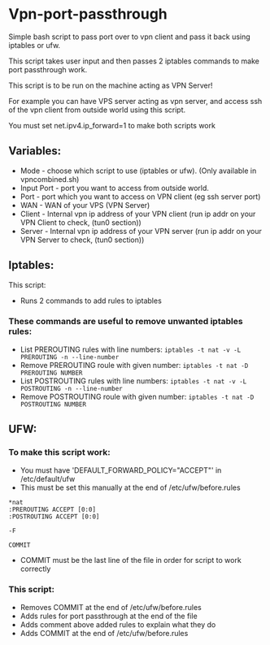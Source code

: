 # Vpn-port-passthrough
Simple bash script to pass port over to vpn client and pass it back using iptables or ufw.

This script takes user input and then passes 2 iptables commands to make port passthrough work. 

This script is to be run on the machine acting as VPN Server!

For example you can have VPS server acting as vpn server, and access ssh of the vpn client from outside world using this script.

You must set net.ipv4.ip_forward=1 to make both scripts work

## Variables:
* Mode - choose which script to use (iptables or ufw). (Only available in vpncombined.sh)
* Input Port - port you want to access from outside world.
* Port - port which you want to access on VPN client (eg ssh server port)
* WAN - WAN of your VPS (VPN Server)
* Client - Internal vpn ip address of your VPN client (run ip addr on your VPN Client to check, (tun0 section))
* Server - Internal vpn ip address of your VPN server (run ip addr on your VPN Server to check, (tun0 section))

## Iptables:
This script:
* Runs 2 commands to add rules to  iptables
### These commands are useful to remove unwanted iptables rules:
* List PREROUTING rules with line numbers: ` iptables -t nat -v -L PREROUTING -n --line-number `
* Remove PREROUTING roule with given number: ` iptables -t nat -D PREROUTING NUMBER `
* List POSTROUTING rules with line numbers:  ` iptables -t nat -v -L POSTROUTING -n --line-number `
* Remove POSTROUTING roule with given number: ` iptables -t nat -D POSTROUTING NUMBER `

## UFW:
### To make this script work:
* You must have 'DEFAULT_FORWARD_POLICY="ACCEPT"' in /etc/default/ufw
* This must be set this manually at the end of /etc/ufw/before.rules
```
*nat
:PREROUTING ACCEPT [0:0]
:POSTROUTING ACCEPT [0:0]

-F

COMMIT
```
* COMMIT must be the last line of the file in order for script to work correctly

### This script:
* Removes COMMIT at the end of /etc/ufw/before.rules
* Adds rules for port passthrough at the end of the file
* Adds comment above added rules to explain what they do
* Adds COMMIT at the end of /etc/ufw/before.rules
